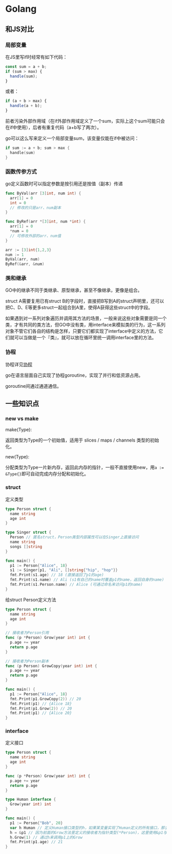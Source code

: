 # Golang

## 和JS对比

### 局部变量

在JS里写if时经常有如下代码：

```js
const sum = a + b;
if (sum > max) {
  handle(sum);
} 
```

或者：

```js
if (a + b > max) {
  handle(a + b);
}
```

前者污染外部作用域（在if外部作用域定义了一个sum，实际上这个sum可能只会在if中使用），后者有重复代码（a+b写了两次）。

go可以这么写来定义一个局部变量sum，该变量仅能在if中被访问：

```go
if sum := a + b; sum > max {
  handle(sum)
}
```

### 函数传参方式

go定义函数时可以指定参数是按引用还是按值（副本）传递
        
```go
func ByVal(arr [3]int, num int) {
  arr[1] = 0
  int = 0
  // 修改的只是arr、num副本
}

func ByRef(arr *[3]int, num *int) {
  arr[1] = 0
  *num = 0
  // 可修改外部的arr、num值
}

arr := [3]int{1,2,3}
num := 1
ByVal(arr, num)
ByRef(&arr, &num)
```

### 类和继承

GO中的继承不同于类继承、原型继承，甚至不像继承，更像是组合。

struct A需要复用已有struct B的字段时，直接把B写到A的struct声明里，还可以把C、D、E等更多struct一起组合到A里，使得A获得这些struct中的字段。

如果遇到对一系列对象遍历并调用其方法的场景，一般来说这些对象需要是同一个类，才有共同的类方法，但GO中没有类，用interface来模拟类的行为，这一系列对象不管它们各自的结构是怎样，只要它们都实现了interface中定义的方法，它们就可以当做是一个『类』，就可以放在循环里统一调用interface里的方法。


### 协程

协程详见[协程](/js/thread.html#协程)

go在语言层面自己实现了协程goroutine，实现了并行和低资源占用。

goroutine间通过通道通信。

## 一些知识点

### new vs make

make(Type):

返回类型为Type的一个初始值，适用于 slices  /  maps / channels 类型的初始化。

new(Type):

分配类型为Type一片新内存，返回此内存的指针，一般不直接使用new，用`a := &Type{}`即可自动完成内存分配和初始化。

### struct

定义类型

```go
type Person struct {
  name string
  age int
}

type Singer struct {
  Person // 匿名struct，Person类型内部属性可以在Singer上直接访问
  name string
  songs []string
}

func main() {
  p1 := Person{"Alice", 18}
  s1 := Singer{p1, "Ali", []string{"hip", "hop"}}
  fmt.Print(s1.age) // 18 (直接返回了p1的age)
  fmt.Print(s1.name) // Ali (s1有自己的name时覆盖p1的name，返回自身的name)
  fmt.Print(s1.Person.name) // Alice (可通过命名来访问p1的name)
}
```

给struct Person定义方法

```go
type Person struct {
  name string
  age int
}

// 接收者为Person引用
func (p *Person) Grow(year int) int {
  p.age += year
  return p.age
}

// 接收者为Person副本
func (p Person) GrowCopy(year int) int {
  p.age += year
  return p.age
}

func main() {
  p1 := Person{"Alice", 18}
  fmt.Print(p1.GrowCopy(2)) // 20
  fmt.Print(p1) // {Alice 18}
  fmt.Print(p1.Grow(2)) // 20
  fmt.Print(p1) // {Alice 20}
}
```

### interface

定义接口

```go
type Person struct {
  name string
  age int
}

func (p *Person) Grow(year int) int {
  p.age += year
  return p.age
}

type Human interface {
  Grow(year int) int
}

func main() {
  p1 := Person{"Bob", 20}
  var h Human // 定义Human接口类型的h，如果某变量实现了Human定义的所有接口，那么这个变量可以赋值给h
  h = &p1 // 因为前面的Grow方法里定义的接收者为指针类型(*Person)，这里使用&p1与之对应，如果用p1因为Grow方法匹配不上而赋值失败
  h.Grow(1) // 通过h来调用p1上的Grow
  fmt.Print(p1.age) // 21
}
```

